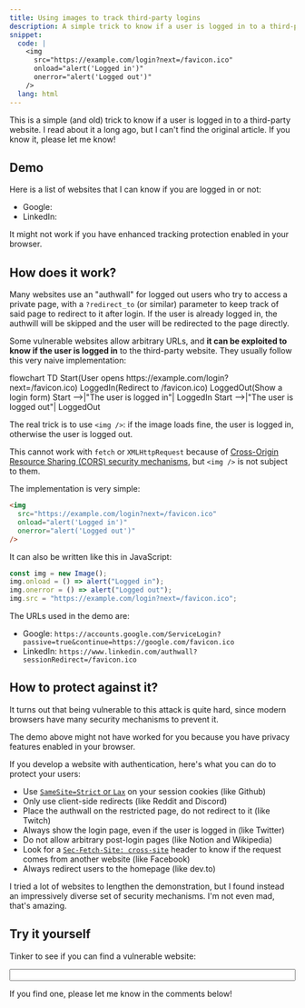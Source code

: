 ```yaml
---
title: Using images to track third-party logins
description: A simple trick to know if a user is logged in to a third-party website.
snippet:
  code: |
    <img
      src="https://example.com/login?next=/favicon.ico"
      onload="alert('Logged in')"
      onerror="alert('Logged out')"
    />
  lang: html
---
```


<script>
  import Mermaid from '$lib/Mermaid.svelte';
  import Tldr from '$lib/Tldr.svelte';
  import Tracker from './Tracker.svelte';

  let src = 'https://accounts.google.com/ServiceLogin?passive=true&continue=https://google.com/favicon.ico'
</script>

<Tldr>
This is a simple (and old) trick to know if a user is logged in to a third-party website. I read about it a long ago, but I can't find the original article. If you know it, please let me know!
</Tldr>

## Demo

Here is a list of websites that I can know if you are logged in or not:

<ul>
  <li>Google: <Tracker name="Google" src="https://accounts.google.com/ServiceLogin?passive=true&continue=https://google.com/favicon.ico" /></li>
  <li>LinkedIn: <Tracker name="LinkedIn" src="https://www.linkedin.com/authwall?sessionRedirect=/favicon.ico" /></li>
</ul>

It might not work if you have enhanced tracking protection enabled in your browser.

## How does it work?

Many websites use an "authwall" for logged out users who try to access a private page, with a `?redirect_to` (or similar) parameter to keep track of said page to redirect to it after login. If the user is already logged in, the authwill will be skipped and the user will be redirected to the page directly.

Some vulnerable websites allow arbitrary URLs, and **it can be exploited to know if the user is logged in** to the third-party website. They usually follow this very naive implementation:

<Mermaid>
  flowchart TD
    Start(User opens https://example.com/login?next=/favicon.ico)
    LoggedIn(Redirect to /favicon.ico)
    LoggedOut(Show a login form)
    Start -->|"The user is logged in"| LoggedIn
    Start -->|"The user is logged out"| LoggedOut
</Mermaid>

The real trick is to use `<img />`: if the image loads fine, the user is logged in, otherwise the user is logged out.

This cannot work with `fetch` or `XMLHttpRequest` because of [Cross-Origin Resource Sharing (CORS) security mechanisms](https://developer.mozilla.org/en-US/docs/Web/HTTP/CORS#what_requests_use_cors), but `<img />` is not subject to them.

The implementation is very simple:

```html
<img
  src="https://example.com/login?next=/favicon.ico"
  onload="alert('Logged in')"
  onerror="alert('Logged out')"
/>
```

It can also be written like this in JavaScript:

```js
const img = new Image();
img.onload = () => alert("Logged in");
img.onerror = () => alert("Logged out");
img.src = "https://example.com/login?next=/favicon.ico";
```

The URLs used in the demo are:

- Google: `https://accounts.google.com/ServiceLogin?passive=true&continue=https://google.com/favicon.ico`
- LinkedIn: `https://www.linkedin.com/authwall?sessionRedirect=/favicon.ico`

## How to protect against it?

It turns out that being vulnerable to this attack is quite hard, since modern browsers have many security mechanisms to prevent it.

The demo above might not have worked for you because you have privacy features enabled in your browser.

If you develop a website with authentication, here's what you can do to protect your users:

- Use [`SameSite=Strict` or `Lax`](https://developer.mozilla.org/en-US/docs/Web/HTTP/Headers/Set-Cookie#samesitesamesite-value) on your session cookies (like Github)
- Only use client-side redirects (like Reddit and Discord)
- Place the authwall on the restricted page, do not redirect to it (like Twitch)
- Always show the login page, even if the user is logged in (like Twitter)
- Do not allow arbitrary post-login pages (like Notion and Wikipedia)
- Look for a [`Sec-Fetch-Site: cross-site`](https://developer.mozilla.org/en-US/docs/Web/HTTP/Headers/Sec-Fetch-Site) header to know if the request comes from another website (like Facebook)
- Always redirect users to the homepage (like dev.to)

I tried a lot of websites to lengthen the demonstration, but I found instead an impressively diverse set of security mechanisms. I'm not even mad, that's amazing.

## Try it yourself

Tinker to see if you can find a vulnerable website:

<p>
<label><input bind:value={src} style="width:100%" />
<Tracker {src} /></label>
</p>

If you find one, please let me know in the comments below!
